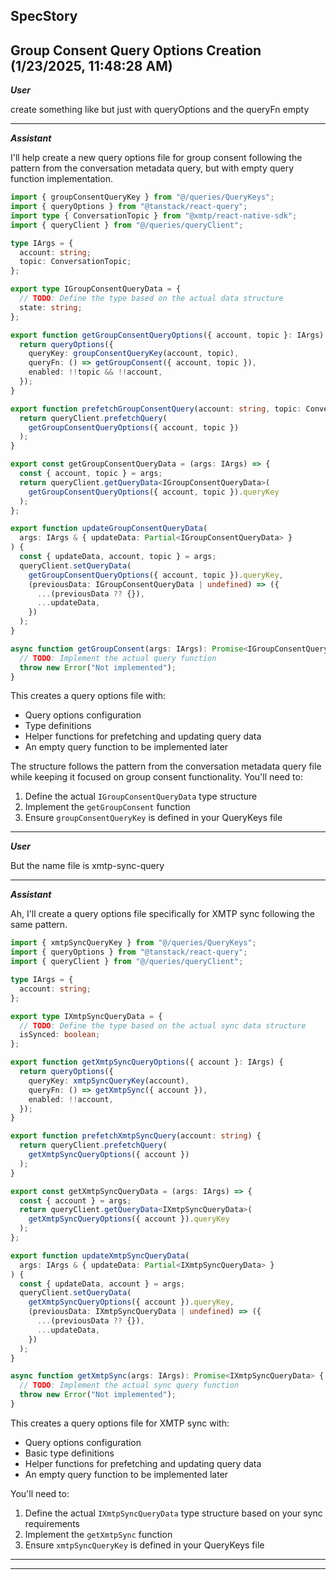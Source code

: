 ## SpecStory

## Group Consent Query Options Creation (1/23/2025, 11:48:28 AM)

_**User**_

create something like but just with queryOptions and the queryFn empty

---

_**Assistant**_

I'll help create a new query options file for group consent following the pattern from the conversation metadata query, but with empty query function implementation.

```typescript:features/consent/group-consent-query.ts
import { groupConsentQueryKey } from "@/queries/QueryKeys";
import { queryOptions } from "@tanstack/react-query";
import type { ConversationTopic } from "@xmtp/react-native-sdk";
import { queryClient } from "@/queries/queryClient";

type IArgs = {
  account: string;
  topic: ConversationTopic;
};

export type IGroupConsentQueryData = {
  // TODO: Define the type based on the actual data structure
  state: string;
};

export function getGroupConsentQueryOptions({ account, topic }: IArgs) {
  return queryOptions({
    queryKey: groupConsentQueryKey(account, topic),
    queryFn: () => getGroupConsent({ account, topic }),
    enabled: !!topic && !!account,
  });
}

export function prefetchGroupConsentQuery(account: string, topic: ConversationTopic) {
  return queryClient.prefetchQuery(
    getGroupConsentQueryOptions({ account, topic })
  );
}

export const getGroupConsentQueryData = (args: IArgs) => {
  const { account, topic } = args;
  return queryClient.getQueryData<IGroupConsentQueryData>(
    getGroupConsentQueryOptions({ account, topic }).queryKey
  );
};

export function updateGroupConsentQueryData(
  args: IArgs & { updateData: Partial<IGroupConsentQueryData> }
) {
  const { updateData, account, topic } = args;
  queryClient.setQueryData(
    getGroupConsentQueryOptions({ account, topic }).queryKey,
    (previousData: IGroupConsentQueryData | undefined) => ({
      ...(previousData ?? {}),
      ...updateData,
    })
  );
}

async function getGroupConsent(args: IArgs): Promise<IGroupConsentQueryData> {
  // TODO: Implement the actual query function
  throw new Error("Not implemented");
}
```

This creates a query options file with:
- Query options configuration
- Type definitions
- Helper functions for prefetching and updating query data
- An empty query function to be implemented later

The structure follows the pattern from the conversation metadata query file while keeping it focused on group consent functionality. You'll need to:

1. Define the actual `IGroupConsentQueryData` type structure
2. Implement the `getGroupConsent` function
3. Ensure `groupConsentQueryKey` is defined in your QueryKeys file

---

_**User**_

But the name file is xmtp-sync-query 

---

_**Assistant**_

Ah, I'll create a query options file specifically for XMTP sync following the same pattern.

```typescript:queries/xmtp-sync-query.ts
import { xmtpSyncQueryKey } from "@/queries/QueryKeys";
import { queryOptions } from "@tanstack/react-query";
import { queryClient } from "@/queries/queryClient";

type IArgs = {
  account: string;
};

export type IXmtpSyncQueryData = {
  // TODO: Define the type based on the actual sync data structure
  isSynced: boolean;
};

export function getXmtpSyncQueryOptions({ account }: IArgs) {
  return queryOptions({
    queryKey: xmtpSyncQueryKey(account),
    queryFn: () => getXmtpSync({ account }),
    enabled: !!account,
  });
}

export function prefetchXmtpSyncQuery(account: string) {
  return queryClient.prefetchQuery(
    getXmtpSyncQueryOptions({ account })
  );
}

export const getXmtpSyncQueryData = (args: IArgs) => {
  const { account } = args;
  return queryClient.getQueryData<IXmtpSyncQueryData>(
    getXmtpSyncQueryOptions({ account }).queryKey
  );
};

export function updateXmtpSyncQueryData(
  args: IArgs & { updateData: Partial<IXmtpSyncQueryData> }
) {
  const { updateData, account } = args;
  queryClient.setQueryData(
    getXmtpSyncQueryOptions({ account }).queryKey,
    (previousData: IXmtpSyncQueryData | undefined) => ({
      ...(previousData ?? {}),
      ...updateData,
    })
  );
}

async function getXmtpSync(args: IArgs): Promise<IXmtpSyncQueryData> {
  // TODO: Implement the actual sync query function
  throw new Error("Not implemented");
}
```

This creates a query options file for XMTP sync with:
- Query options configuration
- Basic type definitions
- Helper functions for prefetching and updating query data
- An empty query function to be implemented later

You'll need to:
1. Define the actual `IXmtpSyncQueryData` type structure based on your sync requirements
2. Implement the `getXmtpSync` function
3. Ensure `xmtpSyncQueryKey` is defined in your QueryKeys file

---



---

